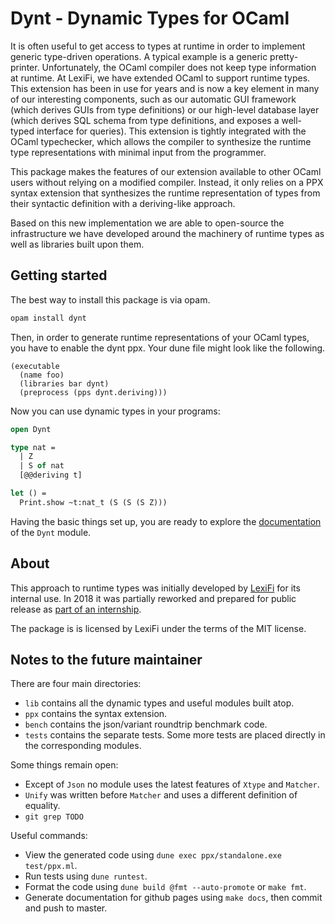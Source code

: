 Dynt - Dynamic Types for OCaml
==============================

[//]: # (Remember to keep this pitch in sync with `lib/dynt.ml`.)

It is often useful to get access to types at runtime in order to implement
generic type-driven operations. A typical example is a generic
pretty-printer. Unfortunately, the OCaml compiler does not keep type
information at runtime. At LexiFi, we have extended OCaml to support runtime
types. This extension has been in use for years and is now a key element in
many of our interesting components, such as our automatic GUI framework
(which derives GUIs from type definitions) or our high-level database layer
(which derives SQL schema from type definitions, and exposes a well-typed
interface for queries). This extension is tightly integrated with the OCaml
typechecker, which allows the compiler to synthesize the runtime type
representations with minimal input from the programmer.

This package makes the features of our extension available to other OCaml
users without relying on a modified compiler. Instead, it only relies on a
PPX syntax extension that synthesizes the runtime representation of types
from their syntactic definition with a deriving-like approach.

Based on this new implementation we are able to open-source the
infrastructure we have developed around the machinery of runtime types as
well as libraries built upon them.

## Getting started

The best way to install this package is via opam.

```sh
opam install dynt
```

Then, in order to generate runtime representations of your OCaml
types, you have to enable the dynt ppx. Your dune file might look like
the following.

```dune
(executable
  (name foo)
  (libraries bar dynt)
  (preprocess (pps dynt.deriving)))
```

Now you can use dynamic types in your programs:

```ocaml
open Dynt

type nat =
  | Z
  | S of nat
  [@@deriving t]

let () =
  Print.show ~t:nat_t (S (S (S Z)))
```

Having the basic things set up, you are ready to explore the
[documentation][docs] of the `Dynt` module.

## About

This approach to runtime types was initially developed by [LexiFi][lexifi]
for its internal use. In 2018 it was partially reworked and prepared for
public release as [part of an internship][story].

The package is is licensed by LexiFi under the terms of the MIT license.

[docs]: https://lexifi.github.io/dynt/dynt/Dynt/index.html
[lexifi]: https://lexifi.github.io/
[story]: https://lexifi.github.io/404

## Notes to the future maintainer

There are four main directories:

* `lib` contains all the dynamic types and useful modules built atop.
* `ppx` contains the syntax extension.
* `bench` contains the json/variant roundtrip benchmark code.
* `tests` contains the separate tests. Some more tests are placed
  directly in the corresponding modules.

Some things remain open:

* Except of `Json` no module uses the latest features of `Xtype` and
  `Matcher`.
* `Unify` was written before `Matcher` and uses a different definition
  of equality.
* `git grep TODO`

Useful commands:

* View the generated code using
  `dune exec ppx/standalone.exe test/ppx.ml`.
* Run tests using `dune runtest`.
* Format the code using `dune build @fmt --auto-promote` or
  `make fmt`.
* Generate documentation for github pages using `make docs`, then commit
  and push to master.
